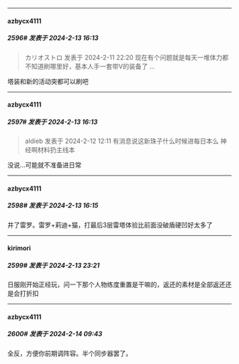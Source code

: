 
*****

####  azbycx4111  
##### 2596#       发表于 2024-2-13 16:13

<blockquote>カリオストロ 发表于 2024-2-11 22:20
现在有个问题就是每天一堆体力都不知道刷哪里好，基本人手一套带V的装备了 ...</blockquote>
塔装和新的活动突都可以刷吧

*****

####  azbycx4111  
##### 2597#       发表于 2024-2-13 16:13

<blockquote>aldieb 发表于 2024-2-12 12:11
有消息说这新珠子什么时候进每日本么 神经啊材料扔主线本</blockquote>
没说…可能就不准备进日常

*****

####  azbycx4111  
##### 2598#       发表于 2024-2-13 16:15

井了雷罗。雷罗+莉迪+猫，打最后3层雷塔体验比前面没破盾硬凹好太多了


*****

####  kirimori  
##### 2599#       发表于 2024-2-13 23:21

日服刚开始正经玩，问一下那个人物练度重置是干嘛的，返还的素材是全部返还还是会打折扣


*****

####  azbycx4111  
##### 2600#       发表于 2024-2-14 09:43

全反，方便你前期调阵容。半个同步器罢了。

